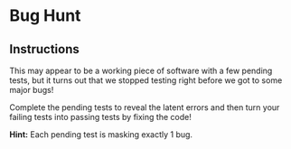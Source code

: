 # Bug Hunt

## Instructions

This may appear to be a working piece of software with a few pending tests, but it turns out that we stopped testing right before we got to some major bugs!

Complete the pending tests to reveal the latent errors and then turn your failing tests into passing tests by fixing the code!

**Hint:** Each pending test is masking exactly 1 bug.
